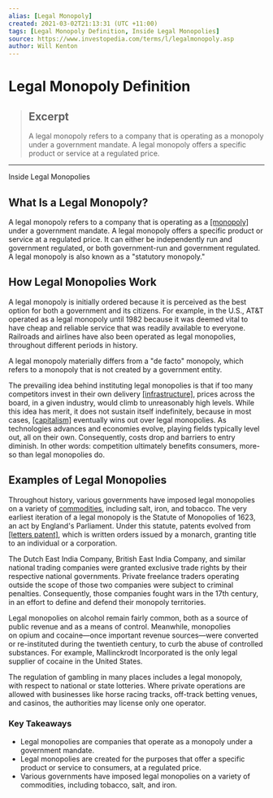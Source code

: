 ```yaml
---
alias: [Legal Monopoly]
created: 2021-03-02T21:13:31 (UTC +11:00)
tags: [Legal Monopoly Definition, Inside Legal Monopolies]
source: https://www.investopedia.com/terms/l/legalmonopoly.asp
author: Will Kenton
---
```


# Legal Monopoly Definition

> ## Excerpt
> A legal monopoly refers to a company that is operating as a monopoly under a government mandate. A legal monopoly offers a specific product or service at a regulated price.

---

Inside Legal Monopolies
## What Is a Legal Monopoly?

A legal monopoly refers to a company that is operating as a [[monopoly]](https://www.investopedia.com/terms/m/monopoly.asp) under a government mandate. A legal monopoly offers a specific product or service at a regulated price. It can either be independently run and government regulated, or both government-run and government regulated. A legal monopoly is also known as a "statutory monopoly."

## How Legal Monopolies Work

A legal monopoly is initially ordered because it is perceived as the best option for both a government and its citizens. For example, in the U.S., AT&T operated as a legal monopoly until 1982 because it was deemed vital to have cheap and reliable service that was readily available to everyone. Railroads and airlines have also been operated as legal monopolies, throughout different periods in history.

A legal monopoly materially differs from a "de facto" monopoly, which refers to a monopoly that is not created by a government entity.

The prevailing idea behind instituting legal monopolies is that if too many competitors invest in their own delivery [[infrastructure]](https://www.investopedia.com/terms/i/infrastructure.asp), prices across the board, in a given industry, would climb to unreasonably high levels. While this idea has merit, it does not sustain itself indefinitely, because in most cases, [[capitalism]](https://www.investopedia.com/terms/c/capitalism.asp) eventually wins out over legal monopolies. As technologies advances and economies evolve, playing fields typically level out, all on their own. Consequently, costs drop and barriers to entry diminish. In other words: competition ultimately benefits consumers, more-so than legal monopolies do.

## Examples of Legal Monopolies

Throughout history, various governments have imposed legal monopolies on a variety of [commodities](https://www.investopedia.com/terms/c/commodity.asp), including salt, iron, and tobacco. The very earliest iteration of a legal monopoly is the Statute of Monopolies of 1623, an act by England's Parliament. Under this statute, patents evolved from [[letters patent]](https://www.investopedia.com/terms/l/letters-patent.asp), which is written orders issued by a monarch, granting title to an individual or a corporation.

The Dutch East India Company, British East India Company, and similar national trading companies were granted exclusive trade rights by their respective national governments. Private freelance traders operating outside the scope of those two companies were subject to criminal penalties. Consequently, those companies fought wars in the 17th century, in an effort to define and defend their monopoly territories.

Legal monopolies on alcohol remain fairly common, both as a source of public revenue and as a means of control. Meanwhile, monopolies on opium and cocaine—once important revenue sources—were converted or re-instituted during the twentieth century, to curb the abuse of controlled substances. For example, Mallinckrodt Incorporated is the only legal supplier of cocaine in the United States.

The regulation of gambling in many places includes a legal monopoly, with respect to national or state lotteries. Where private operations are allowed with businesses like horse racing tracks, off-track betting venues, and casinos, the authorities may license only one operator.

### Key Takeaways

-   Legal monopolies are companies that operate as a monopoly under a government mandate.
-   Legal monopolies are created for the purposes that offer a specific product or service to consumers, at a regulated price.
-   Various governments have imposed legal monopolies on a variety of commodities, including tobacco, salt, and iron.
